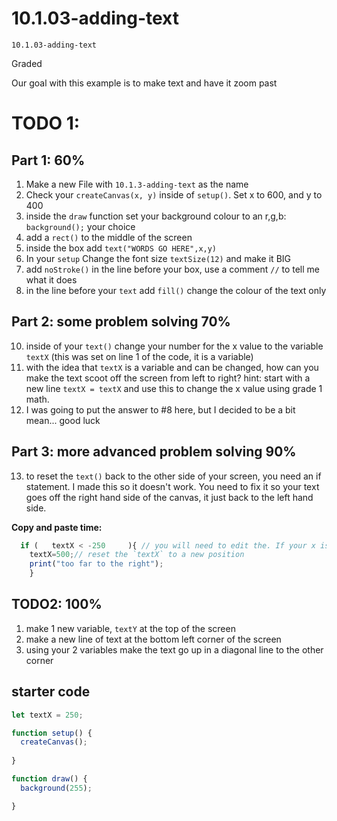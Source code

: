 # 10.1.03-adding-text 
```
10.1.03-adding-text 
```
 Graded

 Our goal with this example is to make text and have it zoom past

  # TODO 1:
  ## Part 1: 60%
  1. Make a new File with `10.1.3-adding-text` as the name 
  2. Check your `createCanvas(x, y)` inside of `setup()`. Set x to 600, and y to 400
  3. inside the `draw` function set your background colour to an r,g,b: `background();`  your choice
  4. add a `rect()` to the middle of the screen
  5. inside the box add `text("WORDS GO HERE",x,y)`
  6. In your `setup` Change the font size `textSize(12)` and make it BIG
  7. add `noStroke()` in the line before your box, use a comment `//` to tell me what it does
  9. in the line before your `text` add `fill()` change the colour of the text only
      
## Part 2: some problem solving 70%
  10. inside of your `text()` change your number for the x value to the variable `textX` (this was set on line 1 of the code, it is a variable)
  11. with the idea that `textX` is a variable and can be changed, how can you make the text scoot off the screen from left to right? hint: start with a new line `textX = textX` and use this to change the x value using grade 1 math.
  12. I was going to put the answer to #8 here, but I decided to be a bit mean... good luck

## Part 3: more advanced problem solving 90%
  13. to reset the `text()` back to the other side of your screen, you need an if statement. I made this so it doesn't work. You need to fix it so your text goes off the right hand side of the canvas, it just back to the left hand side.
   
  **Copy and paste time:**

```javaScript   
  if (   textX < -250     ){ // you will need to edit the. If your x is __________ 
    textX=500;// reset the `textX` to a new position
    print("too far to the right");
    }
````


## TODO2: 100% 
1. make 1 new variable, `textY` at the top of the screen 
2. make a new line of text at the bottom left corner of the screen
3. using your 2 variables make the text go up in a diagonal line to the other corner 


## starter code
```javaScript
let textX = 250;

function setup() {
  createCanvas();
  
}

function draw() {
  background(255);

}

```
